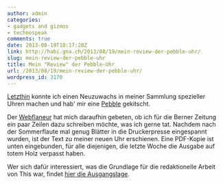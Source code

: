 ```yaml
---
author: admin
categories:
- gadgets and gizmos
- technospeak
comments: true
date: 2013-08-19T18:17:28Z
link: http://habi.gna.ch/2013/08/19/mein-review-der-pebble-uhr/
slug: mein-review-der-pebble-uhr
title: Mein "Review" der Pebble-Uhr
url: /2013/08/19/mein-review-der-pebble-uhr/
wordpress_id: 3170
---
```


[Letzthin](http://habi.gna.ch/2013/06/20/pebble/) konnte ich einen Neuzuwachs in meiner Sammlung spezieller Uhren machen und hab' mir eine [Pebble](http://getpebble.com/) gekitscht.




Der [Webflaneur](http://blog.bernerzeitung.ch/webflaneur/) hat mich daraufhin gebeten, ob ich für die Berner Zeitung ein paar Zeilen dazu schreiben möchte, was ich gerne tat. Nachdem nach der Sommerflaute mal genug Blätter in die Druckerpresse eingespannt wurden, ist der Text zu meiner neuen Uhr erschienen. Eine PDF-Kopie ist unten eingebunden, für alle diejenigen, die letzte Woche die Ausgabe auf totem Holz verpasst haben.





Wer sich dafür interessiert, was die Grundlage für die redaktionelle Arbeit von This war, findet [hier die Ausgangslage](http://simp.ly/publish/SNvyMM).

